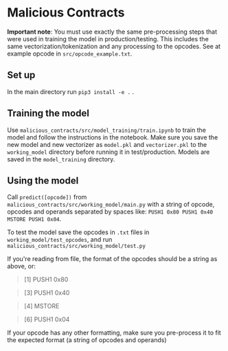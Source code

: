 # Malicious Contracts

__Important note__: You must use exactly the same pre-processing steps that were used in training the model in production/testing. This includes the same vectorization/tokenization and any processing to the opcodes. See at example opcode in `src/opcode_example.txt`.


## Set up

In the main directory run `pip3 install -e .` .

## Training the model

Use `malicious_contracts/src/model_training/train.ipynb` to train the model and follow the instructions in the notebook. Make sure you save the new model and new vectorizer as `model.pkl` and `vectorizer.pkl` to the `working_model` directory before running it in test/production. Models are saved in the `model_training` directory.

## Using the model

Call `predict([opcode])` from `malicious_contracts/src/working_model/main.py` with a string of opcode, opcodes and operands separated by spaces like: `PUSH1 0x80 PUSH1 0x40 MSTORE PUSH1 0x04`.

To  test the model save the opcodes in `.txt` files in `working_model/test_opcodes`, and run `malicious_contracts/src/working_model/test.py`

If you're reading from file, the format of the opcodes should be a string as above, or:

> [1] PUSH1 0x80

> [3] PUSH1 0x40

> [4] MSTORE

> [6] PUSH1 0x04

If your opcode has any other formatting, make sure you pre-process it to fit the expected format (a string of opcodes and operands)
  

